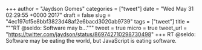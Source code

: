 
+++
author = "Jaydson Gomes"
categories = ["tweet"]
date = "Wed May 31 02:29:55 +0000 2017"
draft = false
slug = "4ec197cf5e8bbf3823d48af2e6bacd3020ab9739"
tags = ["tweet"]
title = """RT @seldo: Software may b..."""
tweet = true
micro = true
tweet_url = "https://twitter.com/jaydson/status/869742710298730498"
+++
RT @seldo: Software may be eating the world, but JavaScript is eating software.
